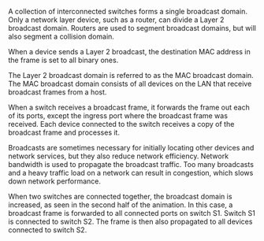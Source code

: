 A collection of interconnected switches forms a single broadcast domain. Only a network layer device, such as a router, can divide a Layer 2 broadcast domain. Routers are used to segment broadcast domains, but will also segment a collision domain.

When a device sends a Layer 2 broadcast, the destination MAC address in the frame is set to all binary ones.

The Layer 2 broadcast domain is referred to as the MAC broadcast domain. The MAC broadcast domain consists of all devices on the LAN that receive broadcast frames from a host.


When a switch receives a broadcast frame, it forwards the frame out each of its ports, except the ingress port where the broadcast frame was received. Each device connected to the switch receives a copy of the broadcast frame and processes it.

Broadcasts are sometimes necessary for initially locating other devices and network services, but they also reduce network efficiency. Network bandwidth is used to propagate the broadcast traffic. Too many broadcasts and a heavy traffic load on a network can result in congestion, which slows down network performance.

When two switches are connected together, the broadcast domain is increased, as seen in the second half of the animation. In this case, a broadcast frame is forwarded to all connected ports on switch S1. Switch S1 is connected to switch S2. The frame is then also propagated to all devices connected to switch S2.